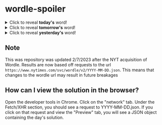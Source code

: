 # wordle-spoiler

<details>
  <summary>Click to reveal <b>today's</b> word!</summary>
  <br>
  <b> joker </b>
</details>

<details>
  <summary>Click to reveal <b>tomorrow's</b> word!</summary>
  <br>
  <b> metro </b>
</details>

<details>
  <summary>Click to reveal <b>yesterday's</b> word!</summary>
  <br>
  <b> ditto </b>
</details>

## Note
This was repository was updated 2/7/2023 after the NYT acquisition of Wordle. Results are now based off requests to the url `https://www.nytimes.com/svc/wordle/v2/YYYY-MM-DD.json`. This means that changes to the wordle url may result in future breakages

## How can I view the solution in the browser?
Open the developer tools in Chrome. Click on the "network" tab. Under the Fetch/XHR section, you should see a request to YYYY-MM-DD.json. If you click on that request and view the "Preview" tab, you will see a JSON object containing the day's solution.